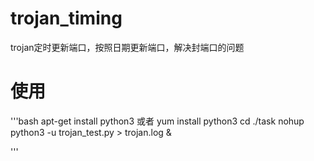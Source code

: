 # trojan_timing
trojan定时更新端口，按照日期更新端口，解决封端口的问题

# 使用

'''bash
apt-get install python3
或者 yum install python3
cd ./task
nohup python3 -u trojan_test.py > trojan.log &

'''
